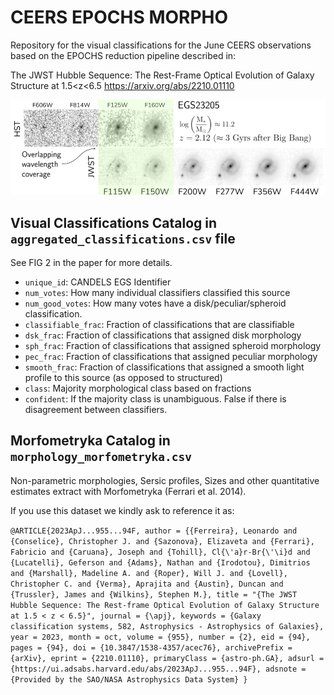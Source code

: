 # CEERS EPOCHS MORPHO
Repository for the visual classifications for the June CEERS observations based on the EPOCHS reduction pipeline described in:

The JWST Hubble Sequence: The Rest-Frame Optical Evolution of Galaxy Structure at 1.5<z<6.5
https://arxiv.org/abs/2210.01110

![!example](EGS26205.png)

## Visual Classifications Catalog in ``aggregated_classifications.csv`` file
 
 See FIG 2 in the paper for more details.

- ``unique_id``: CANDELS EGS Identifier
- ``num_votes``: How many individual classifiers classified this source
- ``num_good_votes``: How many votes have a disk/peculiar/spheroid classification.
- ``classifiable_frac``: Fraction of classifications that are classifiable
- ``dsk_frac``: Fraction of classifications that assigned disk morphology
- ``sph_frac``: Fraction of classifications that assigned spheroid morphology
- ``pec_frac``: Fraction of classifications that assigned peculiar morphology
- ``smooth_frac``: Fraction of classifications that assigned a smooth light profile to this source (as opposed to structured)
- ``class``: Majority morphological class based on fractions
- ``confident``: If the majority class is unambiguous. False if there is disagreement between classifiers.

## Morfometryka Catalog in ``morphology_morfometryka.csv``

Non-parametric morphologies, Sersic profiles, Sizes and other quantitative estimates extract with Morfometryka (Ferrari et al. 2014).

If you use this dataset we kindly ask to reference it as:

`@ARTICLE{2023ApJ...955...94F,
       author = {{Ferreira}, Leonardo and {Conselice}, Christopher J. and {Sazonova}, Elizaveta and {Ferrari}, Fabricio and {Caruana}, Joseph and {Tohill}, Cl{\'a}r-Br{\'\i}d and {Lucatelli}, Geferson and {Adams}, Nathan and {Irodotou}, Dimitrios and {Marshall}, Madeline A. and {Roper}, Will J. and {Lovell}, Christopher C. and {Verma}, Aprajita and {Austin}, Duncan and {Trussler}, James and {Wilkins}, Stephen M.},
        title = "{The JWST Hubble Sequence: The Rest-frame Optical Evolution of Galaxy Structure at 1.5 < z < 6.5}",
      journal = {\apj},
     keywords = {Galaxy classification systems, 582, Astrophysics - Astrophysics of Galaxies},
         year = 2023,
        month = oct,
       volume = {955},
       number = {2},
          eid = {94},
        pages = {94},
          doi = {10.3847/1538-4357/acec76},
archivePrefix = {arXiv},
       eprint = {2210.01110},
 primaryClass = {astro-ph.GA},
       adsurl = {https://ui.adsabs.harvard.edu/abs/2023ApJ...955...94F},
      adsnote = {Provided by the SAO/NASA Astrophysics Data System}
}
`
